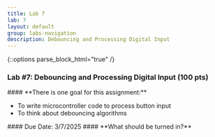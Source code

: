 ```yaml
---
title: Lab 7
lab: 7
layout: default
group: labs-navigation
description: Debouncing and Processing Digital Input
---
```


{::options parse_block_html="true" /}

### Lab #7: Debouncing and Processing Digital Input (100 pts)

<div class="alert alert-info" role="alert">
#### **There is one goal for this assignment:**

  - To write  microcontroller code to process button input
  - To think about debouncing algorithms
  
</div>

<div class="alert alert-danger" role="alert">
#### Due Date: 3/7/2025
#### **What should be turned in?**

</div>


